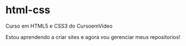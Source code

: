 # html-css
 Curso em HTML5 e CSS3 do CursoemVideo

Estou aprendendo a criar sites e agora vou gerenciar meus repositorios!

